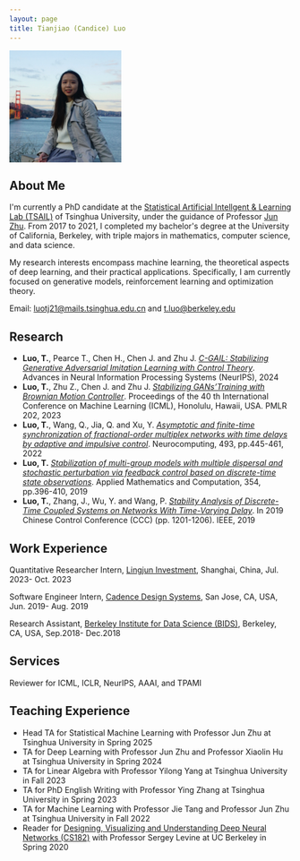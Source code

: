 ```yaml
---
layout: page
title: Tianjiao (Candice) Luo
---
```


<img align="middle" width="200" height="200" src="photo.jpg">

## About Me
I'm currently a PhD candidate at the [Statistical Artificial Intellgent & Learning Lab (TSAIL)](https://ml.cs.tsinghua.edu.cn/) of Tsinghua University, under the guidance of Professor  [Jun Zhu](https://ml.cs.tsinghua.edu.cn/~jun/index.shtml). From 2017 to 2021, I completed my bachelor's degree at the University of California, Berkeley, with triple majors in mathematics, computer science, and data science.

My research interests encompass machine learning, the theoretical aspects of deep learning, and their practical applications. Specifically, I am currently focused on generative models, reinforcement learning and optimization theory.

Email: luotj21@mails.tsinghua.edu.cn and t.luo@berkeley.edu

## Research
- **Luo, T.**, Pearce T., Chen H., Chen J. and Zhu J. [*C-GAIL: Stabilizing Generative Adversarial Imitation Learning with Control Theory*](https://arxiv.org/abs/2402.16349). Advances in Neural Information Processing Systems (NeurIPS), 2024
- **Luo, T.**, Zhu Z., Chen J. and Zhu J. [*Stabilizing GANs’Training with Brownian Motion Controller*](https://proceedings.mlr.press/v202/luo23g/luo23g.pdf). Proceedings of the 40
th International Conference on Machine Learning (ICML), Honolulu, Hawaii, USA. PMLR 202, 2023
- **Luo, T.**, Wang, Q., Jia, Q. and Xu, Y. [*Asymptotic and finite-time synchronization of fractional-order multiplex networks with time delays by adaptive and impulsive control*](https://www.sciencedirect.com/science/article/abs/pii/S0925231221019445). Neurocomputing, 493, pp.445-461, 2022
- **Luo, T.** [*Stabilization of multi-group models with multiple dispersal and stochastic perturbation via feedback control based on discrete-time state observations*](https://www.sciencedirect.com/science/article/abs/pii/S0096300319300670). Applied Mathematics and Computation, 354, pp.396-410, 2019
- **Luo, T.**, Zhang, J., Wu, Y. and Wang, P. [*Stability Analysis of Discrete-Time Coupled Systems on Networks With Time-Varying Delay*](https://ieeexplore.ieee.org/document/8865586). In 2019 Chinese Control Conference (CCC) (pp. 1201-1206). IEEE, 2019

## Work Experience 
Quantitative Researcher Intern, [Lingjun Investment](https://www.lingjuninvest.com/?lang=en-us), Shanghai, China, Jul. 2023- Oct. 2023

Software Engineer Intern, [Cadence Design Systems](https://www.cadence.com/en_US/home.html), San Jose, CA, USA, Jun. 2019- Aug. 2019

Research Assistant, [Berkeley Institute for Data Science (BIDS)](https://bids.berkeley.edu/), Berkeley, CA, USA, Sep.2018- Dec.2018

## Services
Reviewer for ICML, ICLR, NeurIPS, AAAI, and TPAMI

## Teaching Experience 
- Head TA for Statistical Machine Learning with Professor Jun Zhu at Tsinghua University in Spring 2025
- TA for Deep Learning with Professor Jun Zhu and Professor Xiaolin Hu at Tsinghua University in Spring 2024
- TA for Linear Algebra with Professor Yilong Yang at Tsinghua University in Fall 2023
- TA for PhD English Writing with Professor Ying Zhang at Tsinghua University in Spring 2023
- TA for Machine Learning with Professor Jie Tang and Professor Jun Zhu at Tsinghua University in Fall 2022
- Reader for [Designing, Visualizing and Understanding Deep Neural Networks (CS182)](https://cs182sp21.github.io/) with Professor Sergey Levine at UC Berkeley in Spring 2020
  
  
